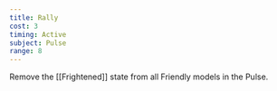 ```yaml
---
title: Rally
cost: 3
timing: Active
subject: Pulse
range: 8
---
```

Remove the [[Frightened]] state from all Friendly models in the Pulse.